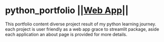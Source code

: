 # python_portfolio ||<a href="https://share.streamlit.io/rekidiang2/p02_python_portfolio/main/app.py">Web App</a>||

This portfolio content diverse          project result of my python learning journey. each project is user friendly  as a web app grace to streamlit package, aside each application an about page is provided for more details.
